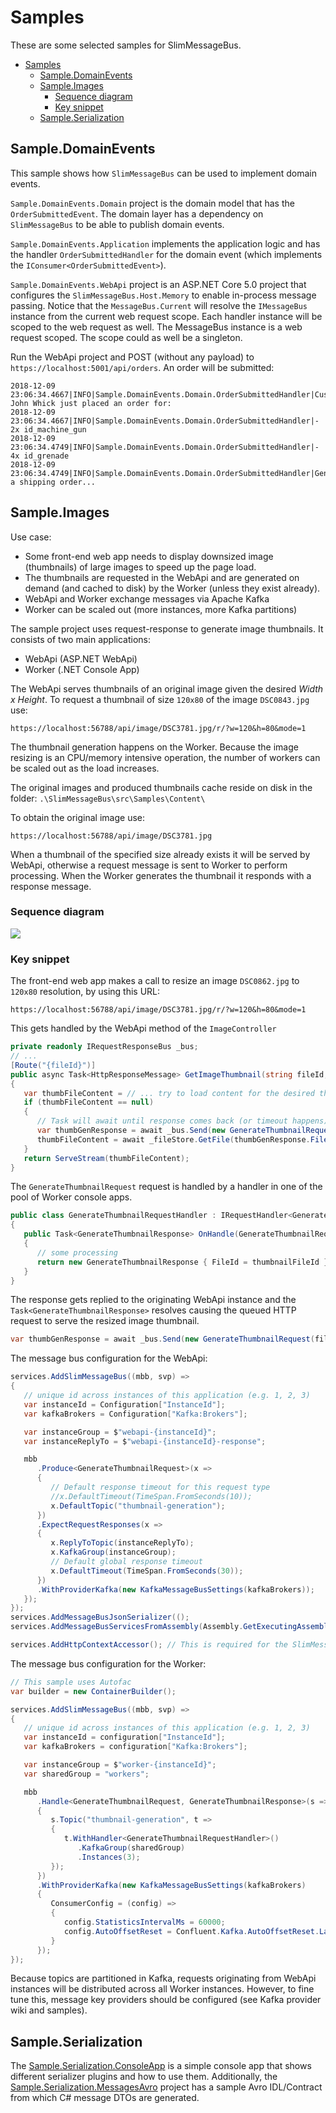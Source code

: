 # Samples

These are some selected samples for SlimMessageBus.

- [Samples](#samples)
  - [Sample.DomainEvents](#sampledomainevents)
  - [Sample.Images](#sampleimages)
    - [Sequence diagram](#sequence-diagram)
    - [Key snippet](#key-snippet)
  - [Sample.Serialization](#sampleserialization)

## Sample.DomainEvents

This sample shows how `SlimMessageBus` can be used to implement domain events.

`Sample.DomainEvents.Domain` project is the domain model that has the `OrderSubmittedEvent`. The domain layer has a dependency on `SlimMessageBus` to be able to publish domain events.

`Sample.DomainEvents.Application` implements the application logic and has the handler `OrderSubmittedHandler` for the domain event (which implements the `IConsumer<OrderSubmittedEvent>`).

`Sample.DomainEvents.WebApi` project is an ASP.NET Core 5.0 project that configures the `SlimMessageBus.Host.Memory` to enable in-process message passing.
Notice that the `MessageBus.Current` will resolve the `IMessageBus` instance from the current web request scope. Each handler instance will be scoped to the web request as well.
The MessageBus instance is a web request scoped. The scope could as well be a singleton.

Run the WebApi project and POST (without any payload) to `https://localhost:5001/api/orders`. An order will be submitted:

```text
2018-12-09 23:06:34.4667|INFO|Sample.DomainEvents.Domain.OrderSubmittedHandler|Customer John Whick just placed an order for:
2018-12-09 23:06:34.4667|INFO|Sample.DomainEvents.Domain.OrderSubmittedHandler|- 2x id_machine_gun
2018-12-09 23:06:34.4749|INFO|Sample.DomainEvents.Domain.OrderSubmittedHandler|- 4x id_grenade
2018-12-09 23:06:34.4749|INFO|Sample.DomainEvents.Domain.OrderSubmittedHandler|Generating a shipping order...
```

## Sample.Images

Use case:

- Some front-end web app needs to display downsized image (thumbnails) of large images to speed up the page load.
- The thumbnails are requested in the WebApi and are generated on demand (and cached to disk) by the Worker (unless they exist already).
- WebApi and Worker exchange messages via Apache Kafka
- Worker can be scaled out (more instances, more Kafka partitions)

The sample project uses request-response to generate image thumbnails. It consists of two main applications:

- WebApi (ASP.NET WebApi)
- Worker (.NET Console App)

The WebApi serves thumbnails of an original image given the desired _Width x Height_. To request a thumbnail of size `120x80` of the image `DSC0843.jpg` use:

`https://localhost:56788/api/image/DSC3781.jpg/r/?w=120&h=80&mode=1`

The thumbnail generation happens on the Worker. Because the image resizing is an CPU/memory intensive operation, the number of workers can be scaled out as the load increases.

The original images and produced thumbnails cache reside on disk in the folder: `.\SlimMessageBus\src\Samples\Content\`

To obtain the original image use:

`https://localhost:56788/api/image/DSC3781.jpg`

When a thumbnail of the specified size already exists it will be served by WebApi, otherwise a request message is sent to Worker to perform processing. When the Worker generates the thumbnail it responds with a response message.

### Sequence diagram

![](images/SlimMessageBus_Sample_Images.png)

### Key snippet

The front-end web app makes a call to resize an image `DSC0862.jpg` to `120x80` resolution, by using this URL:

`https://localhost:56788/api/image/DSC3781.jpg/r/?w=120&h=80&mode=1`

This gets handled by the WebApi method of the `ImageController`

```cs
private readonly IRequestResponseBus _bus;
// ...
[Route("{fileId}")]
public async Task<HttpResponseMessage> GetImageThumbnail(string fileId, ThumbnailMode mode, int w, int h)
{
   var thumbFileContent = // ... try to load content for the desired thumbnail w/h/mode/fileId
   if (thumbFileContent == null)
   {
      // Task will await until response comes back (or timeout happens). The HTTP request will be queued and IIS processing thread released.
      var thumbGenResponse = await _bus.Send(new GenerateThumbnailRequest(fileId, mode, w, h));
      thumbFileContent = await _fileStore.GetFile(thumbGenResponse.FileId);
   }
   return ServeStream(thumbFileContent);
}
```

The `GenerateThumbnailRequest` request is handled by a handler in one of the pool of Worker console apps.

```cs
public class GenerateThumbnailRequestHandler : IRequestHandler<GenerateThumbnailRequest, GenerateThumbnailResponse>
{
   public Task<GenerateThumbnailResponse> OnHandle(GenerateThumbnailRequest request)
   {
      // some processing
      return new GenerateThumbnailResponse { FileId = thumbnailFileId };
   }
}
```

The response gets replied to the originating WebApi instance and the `Task<GenerateThumbnailResponse>` resolves causing the queued HTTP request to serve the resized image thumbnail.

```cs
var thumbGenResponse = await _bus.Send(new GenerateThumbnailRequest(fileId, mode, w, h));
```

The message bus configuration for the WebApi:

```cs
services.AddSlimMessageBus((mbb, svp) =>
{
   // unique id across instances of this application (e.g. 1, 2, 3)
   var instanceId = Configuration["InstanceId"];
   var kafkaBrokers = Configuration["Kafka:Brokers"];

   var instanceGroup = $"webapi-{instanceId}";
   var instanceReplyTo = $"webapi-{instanceId}-response";

   mbb
      .Produce<GenerateThumbnailRequest>(x =>
      {
         // Default response timeout for this request type
         //x.DefaultTimeout(TimeSpan.FromSeconds(10));
         x.DefaultTopic("thumbnail-generation");
      })
      .ExpectRequestResponses(x =>
      {
         x.ReplyToTopic(instanceReplyTo);
         x.KafkaGroup(instanceGroup);
         // Default global response timeout
         x.DefaultTimeout(TimeSpan.FromSeconds(30));
      })
      .WithProviderKafka(new KafkaMessageBusSettings(kafkaBrokers));
   });
});
services.AddMessageBusJsonSerializer(();
services.AddMessageBusServicesFromAssembly(Assembly.GetExecutingAssembly());

services.AddHttpContextAccessor(); // This is required for the SlimMessageBus.Host.AspNetCore plugin
```

The message bus configuration for the Worker:

```cs
// This sample uses Autofac
var builder = new ContainerBuilder();

services.AddSlimMessageBus((mbb, svp) =>
{
   // unique id across instances of this application (e.g. 1, 2, 3)
   var instanceId = configuration["InstanceId"];
   var kafkaBrokers = configuration["Kafka:Brokers"];

   var instanceGroup = $"worker-{instanceId}";
   var sharedGroup = "workers";

   mbb
      .Handle<GenerateThumbnailRequest, GenerateThumbnailResponse>(s =>
      {
         s.Topic("thumbnail-generation", t =>
         {
            t.WithHandler<GenerateThumbnailRequestHandler>()
               .KafkaGroup(sharedGroup)
               .Instances(3);
         });
      })
      .WithProviderKafka(new KafkaMessageBusSettings(kafkaBrokers)
      {
         ConsumerConfig = (config) =>
         {
            config.StatisticsIntervalMs = 60000;
            config.AutoOffsetReset = Confluent.Kafka.AutoOffsetReset.Latest;
         }
      });
});
```

Because topics are partitioned in Kafka, requests originating from WebApi instances will be distributed across all Worker instances. However, to fine tune this, message key providers should be configured (see Kafka provider wiki and samples).

## Sample.Serialization

The [Sample.Serialization.ConsoleApp](Sample.Serialization.ConsoleApp) is a simple console app that shows different serializer plugins and how to use them. Additionally, the [Sample.Serialization.MessagesAvro](Sample.Serialization.MessagesAvro) project has a sample Avro IDL/Contract from which C# message DTOs are generated.
